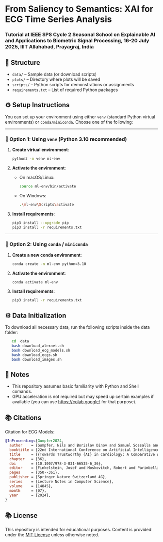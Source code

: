 # From Saliency to Semantics: XAI for ECG Time Series Analysis

### Tutorial at IEEE SPS Cycle 2 Seasonal School on Explainable AI and Applications to Biometric Signal Processing, 16-20 July 2025, IIIT Allahabad, Prayagraj, India

## 📁 Structure

- `data/` – Sample data (or download scripts)
- `plots/` – Directory where plots will be saved
- `scripts/` – Python scripts for demonstrations or assignments
- `requirements.txt` – List of required Python packages

## ⚙️ Setup Instructions

You can set up your environment using either `venv` (standard Python virtual environments) or `conda/miniconda`. Choose one of the following:

---

### 🐍 Option 1: Using `venv` (Python 3.10 recommended)

1. **Create virtual environment**:
   ```bash
   python3 -m venv ml-env
   ```

2. **Activate the environment**:
   - On macOS/Linux:
     ```bash
     source ml-env/bin/activate
     ```
   - On Windows:
     ```bash
     .\ml-env\Scripts\activate
     ```

3. **Install requirements**:
   ```bash
   pip3 install --upgrade pip
   pip3 install -r requirements.txt
   ```
   
---

### 🧪 Option 2: Using `conda` / `miniconda`

1. **Create a new conda environment**:
   ```bash
   conda create -n ml-env python=3.10
   ```

2. **Activate the environment**:
   ```bash
   conda activate ml-env
   ```

3. **Install requirements**:
   ```bash
   pip3 install -r requirements.txt
   ```

## ⚙️ Data Initialization

To download all necessary data,
run the following scripts inside the data folder:

```bash
   cd  data
   bash download_alexnet.sh
   bash download_ecg_models.sh
   bash download_ecgs.sh
   bash download_images.sh
   ```

## 📝 Notes

- This repository assumes basic familiarity with Python and Shell comands.
- GPU acceleration is not required but may speed up certain examples if available (you can use https://colab.google/ for that purpose).

## 📚 Citations

Citation for ECG Models:

```bibtex
@InProceedings{Gumpfer2024,
  author    = {Gumpfer, Nils and Borislav Dinov and Samuel Sossalla and Michael Guckert and Jennifer Hannig},
  booktitle = {22nd International Conference on Artificial Intelligence in Medicine, AIME 2024, Salt Lake City, UT, USA, July 9 - 12, 2024, Proceedings},
  title     = {{Towards Trustworthy {AI} in Cardiology: A Comparative Analysis of Explainable {AI} Methods for Electrocardiogram Interpretation}},
  chapter   = {36},
  doi       = {10.1007/978-3-031-66535-6_36},
  editor    = {Finkelstein, Josef and Moskovitch, Robert and Parimbelli, Enea},
  pages     = {350--361},
  publisher = {Springer Nature Switzerland AG},
  series    = {Lecture Notes in Computer Science},
  volume    = {14845},
  month     = {07},
  year      = {2024},
}
```

## 📚 License

This repository is intended for educational purposes. Content is provided under the [MIT License](LICENSE) unless otherwise noted.
